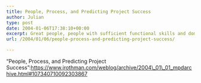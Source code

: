 ```yaml
---
title: People, Process, and Predicting Project Success
author: Julian
type: post
date: 2004-01-06T17:38:10+00:00
excerpt: Great people, people with sufficient functional skills and domain expertise can trump process, good or bad. Good process, process appropriate for the context, will help those people. But great people can overcome bad process to deliver a good product.
url: /2004/01/06/people-process-and-predicting-project-success/

---
```

&#8220;People, Process, and Predicting Project Success&#8221;:https://www.jrothman.com/weblog/archive/2004\_01\_01_mpdarchive.html#107340710092303867